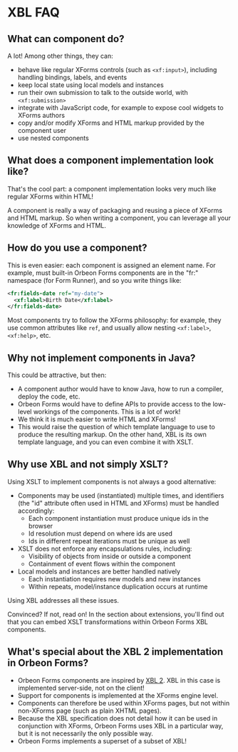 # XBL FAQ

<!-- toc -->

## What can component do?

A lot! Among other things, they can:

* behave like regular XForms controls (such as `<xf:input>`), including handling bindings, labels, and events
* keep local state using local models and instances
* run their own submission to talk to the outside world, with `<xf:submission>`
* integrate with JavaScript code, for example to expose cool widgets to XForms authors
* copy and/or modify XForms and HTML markup provided by the component user
* use nested components

## What does a component implementation look like?

That's the cool part: a component implementation looks very much like regular XForms within HTML!

A component is really a way of packaging and reusing a piece of XForms and HTML markup. So when writing a component, you can leverage all your knowledge of XForms and HTML.

## How do you use a component?

This is even easier: each component is assigned an element name. For example, must built-in Orbeon Forms components are in the "fr:" namespace (for Form Runner), and so you write things like:

```xml
<fr:fields-date ref="my-date">
  <xf:label>Birth Date</xf:label>
</fr:fields-date>
```

Most components try to follow the XForms philosophy: for example, they use common attributes like `ref`, and usually allow nesting `<xf:label>`, `<xf:help>`, etc.

## Why not implement components in Java?

This could be attractive, but then:

* A component author would have to know Java, how to run a compiler, deploy the code, etc.
* Orbeon Forms would have to define APIs to provide access to the low-level workings of the components. This is a lot of work!
* We think it is much easier to write HTML and XForms!
* This would raise the question of which  template language to use to produce the resulting markup. On the other hand, XBL is its own template language, and you can even combine it with XSLT.

## Why use XBL and not simply XSLT?

Using XSLT to implement components is not always a good alternative:

* Components may be used (instantiated) multiple times, and identifiers (the "id" attribute often used in HTML and XForms) must be handled accordingly:
    * Each component instantiation must produce unique ids in the browser
    * Id resolution must depend on where ids are used
    * Ids in different repeat iterations must be unique as well
* XSLT does not enforce any encapsulations rules, including:
    * Visibility of objects from inside or outside a component
    * Containment of event flows within the component
* Local models and instances are better handled natively
    * Each instantiation requires new models and new instances
    * Within repeats, model/instance duplication occurs at runtime

Using XBL addresses all these issues.

Convinced? If not, read on! In the section about extensions, you'll find out that you can embed XSLT transformations within Orbeon Forms XBL components.

## What's special about the XBL 2 implementation in Orbeon Forms?

* Orbeon Forms components are inspired by [XBL 2](http://www.w3.org/TR/xbl/). XBL in this case is implemented server-side, not on the client!
* Support for components is implemented at the XForms engine level.
* Components can therefore be used within XForms pages, but not within non-XForms page (such as plain XHTML pages).
* Because the XBL specification does not detail how it can be used in conjunction with XForms, Orbeon Forms uses XBL in a particular way, but it is not necessarily the only possible way.
* Orbeon Forms implements a superset of a subset of XBL!
